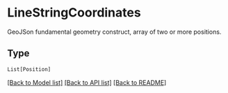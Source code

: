 # LineStringCoordinates

GeoJSon fundamental geometry construct, array of two or more positions.


## Type
```python
List[Position]
```


[[Back to Model list]](../../../README.md#models-v2-link) [[Back to API list]](../../../README.md#documentation-for-api-endpoints) [[Back to README]](../../../README.md)
